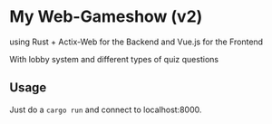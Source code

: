 # My Web-Gameshow (v2)
using Rust + Actix-Web for the Backend and Vue.js for the Frontend

With lobby system and different types of quiz questions

## Usage
Just do a ```cargo run``` and connect to localhost:8000.
